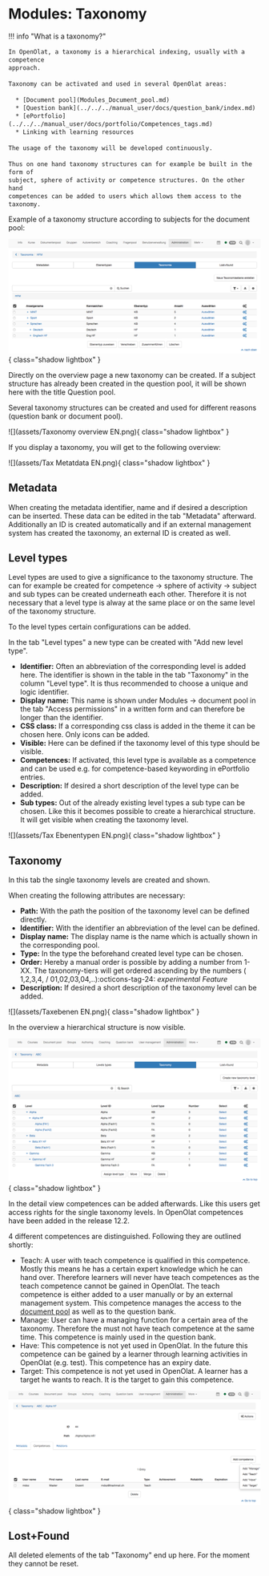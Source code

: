 # Modules: Taxonomy

!!! info "What is a taxonomy?"

	In OpenOlat, a taxonomy is a hierarchical indexing, usually with a competence
	approach.
	
	Taxonomy can be activated and used in several OpenOlat areas:
	
	  * [Document pool](Modules_Document_pool.md)
	  * [Question bank](../../../manual_user/docs/question_bank/index.md)
	  * [ePortfolio](../../../manual_user/docs/portfolio/Competences_tags.md)
	  * Linking with learning resources
	
	The usage of the taxonomy will be developed continuously.
	
	Thus on one hand taxonomy structures can for example be built in the form of
	subject, sphere of activity or competence structures. On the other hand
	competences can be added to users which allows them access to the taxonomy.

Example of a taxonomy structure according to subjects for the document pool:

![](assets/Taxonomie_Struktur_DE.png){ class="shadow lightbox" }


Directly on the overview page a new taxonomy can be created. If a subject
structure has already been created in the question pool, it will be shown here
with the title Question pool.

Several taxonomy structures can be created and used for different reasons
(question bank or document pool).

![](assets/Taxonomy overview EN.png){ class="shadow lightbox" }

If you display a taxonomy, you will get to the following overview:

![](assets/Tax Metatdata EN.png){ class="shadow lightbox" }

## Metadata

When creating the metadata identifier, name and if desired a description can
be inserted. These data can be edited in the tab "Metadata" afterward.
Additionally an ID is created automatically and if an external management
system has created the taxonomy, an external ID is created as well.

  

## Level types

Level types are used to give a significance to the taxonomy structure. The can
for example be created for competence → sphere of activity → subject and sub
types can be created underneath each other. Therefore it is not necessary that
a level type is alway at the same place or on the same level of the taxonomy
structure.

To the level types certain configurations can be added.

In the tab "Level types" a new type can be created with "Add new level type".

  * **Identifier:** Often an abbreviation of the corresponding level is added here. The identifier is shown in the table in the tab "Taxonomy" in the column "Level type". It is thus recommended to choose a unique and logic identifier. 
  * **Display name:** This name is shown under Modules → document pool in the tab "Access permissions" in a written form and can therefore be longer than the identifier. 
  * **CSS class:** If a corresponding css class is added in the theme it can be chosen here. Only icons can be added.  
  * **Visible:** Here can be defined if the taxonomy level of this type should be visible.
  * **Competences:** If activated, this level type is available as a competence and can be used e.g. for competence-based keywording in ePortfolio entries.
  * **Description:** If desired a short description of the level type can be added.
  * **Sub types:** Out of the already existing level types a sub type can be chosen. Like this it becomes possible to create a hierarchical structure. It will get visible when creating the taxonomy level.

![](assets/Tax Ebenentypen EN.png){ class="shadow lightbox" }

## Taxonomy

In this tab the single taxonomy levels are created and shown.

When creating the following attributes are necessary:

  * **Path:** With the path the position of the taxonomy level can be defined directly.
  * **Identifier:** With the identifier an abbreviation of the level can be defined.
  * **Display name:** The display name is the name which is actually shown in the corresponding pool. 
  * **Type:** In the type the beforehand created level type can be chosen.
  * **Order:** Hereby a manual order is possible by adding a number from 1-XX. The taxonomy-tiers will get ordered ascending by the numbers ( 1,2,3,4, / 01,02,03,04,..):octicons-tag-24: _experimental Feature_
  * **Description:** If desired a short description of the taxonomy level can be added.

![](assets/Taxebenen EN.png){ class="shadow lightbox" }

In the overview a hierarchical structure is now visible.

![](assets/Taxonomy_taxonomy.png){ class="shadow lightbox" }

In the detail view competences can be added afterwards. Like this users get
access rights for the single taxonomy levels. In OpenOlat competences have
been added in the release 12.2.

4 different competences are distinguished. Following they are outlined
shortly:

  * Teach: A user with teach competence is qualified in this competence. Mostly this means he has a certain expert knowledge which he can hand over. Therefore learners will never have teach competences as the teach competence cannot be gained in OpenOlat. The teach competence is either added to a user manually or by an external management system. This competence manages the access to the [document pool](https://confluence.openolat.org/display/OO123DE/Modules%3A+Document+pool) as well as to the question bank.
  * Manage: User can have a managing function for a certain area of the taxonomy. Therefore the must not have teach competence at the same time. This competence is mainly used in the question bank.
  * Have: This competence is not yet used in OpenOlat. In the future this competence can be gained by a learner through learning activities in OpenOlat (e.g. test). This competence has an expiry date.
  * Target: This competence is not yet used in OpenOlat. A learner has a target he wants to reach. It is the target to gain this competence.

![](assets/taxonomy_competences.png){ class="shadow lightbox" }

## Lost+Found

All deleted elements of the tab "Taxonomy" end up here. For the moment they
cannot be reset.

